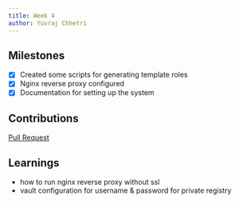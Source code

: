 ```yaml
---
title: Week 4
author: Yuvraj Chhetri
---
```


## Milestones
- [x] Created some scripts for generating template roles
- [x] Nginx reverse proxy configured
- [x] Documentation for setting up the system

## Contributions
[Pull Request](https://github.com/SamagraX-RCW/devops/pull/13)


## Learnings
- how to run nginx reverse proxy without ssl
- vault configuration for username & password for private registry